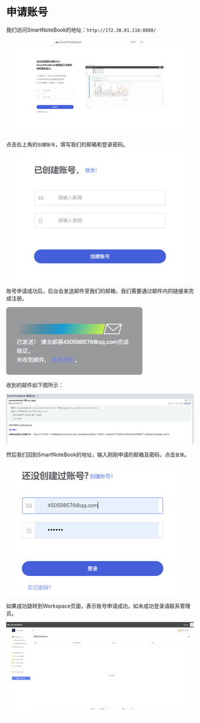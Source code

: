# 申请账号

我们访问SmartNoteBook的地址：<href a>`http://172.30.81.116:8888/`</a>

![图 21](../images/ec542081c101009980cfc6f4edbf306ef90d44c02d7bf88128bea23f12f7e8ee.png)  

点击右上角的`创建账号`，填写我们的邮箱和登录密码。

![图 22](../images/8a0c06ca707411eb1470b29396e24d75bc58fe40b2b3da4821f3b6fe6e176144.png)  

账号申请成功后，后台会发送邮件至我们的邮箱，我们需要通过邮件内的链接来完成注册。

![图 23](../images/cda63b488bd2f3ab4d20ae171ab520b17375f3f1546b53a69ec6b447a7c73cd8.png)  

收到的邮件如下图所示：

![图 24](../images/d76a61b9f02c9a3c6f2d51ec2ee0f88360293b1bfef997231a62c5f1912ec786.png)  

然后我们回到SmartNoteBook的地址，输入刚刚申请的邮箱及密码，点击`登录`。

![图 26](../images/3568227a6baef199aae336da0dfe54efe0a302af46934422343755c6aa8532e3.png)  

如果成功跳转到Workspace页面，表示账号申请成功，如未成功登录请联系管理员。

![图 27](../images/66e079028547834cff298270823fbc135ff64af8d6cfca0a8901c18c4375abe3.png)  
